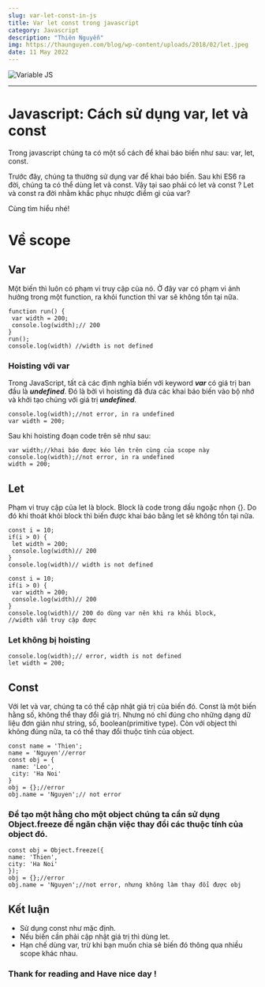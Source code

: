 ```yaml
---
slug: var-let-const-in-js
title: Var let const trong javascript
category: Javascript
description: "Thiên Nguyễn"
img: https://thaunguyen.com/blog/wp-content/uploads/2018/02/let.jpeg
date: 11 May 2022
---
```


![Variable JS](https://thaunguyen.com/blog/wp-content/uploads/2018/02/let.jpeg)

---

# Javascript: Cách sử dụng var, let và const

Trong javascript chúng ta có một số cách để khai báo biến như sau: var, let, const.

Trước đây, chúng ta thường sử dụng var để khai báo biến. Sau khi ES6 ra đời, chúng ta có thể dùng let và const. Vậy tại sao phải có let và const ? Let và const ra đời nhằm khắc phục nhược điểm gì của var?

Cùng tìm hiểu nhé!

# Về scope

## Var

Một biến thì luôn có phạm vi truy cập của nó. Ở đây var có phạm vi ảnh hưởng trong một function, ra khỏi function thì var sẽ không tồn tại nữa.

```
function run() {
 var width = 200;
 console.log(width);// 200
}
run();
console.log(width) //width is not defined
```

### Hoisting với var

Trong JavaScript, tất cả các định nghĩa biến với keyword **_var_** có giá trị ban đầu là **_undefined_**. Đó là bởi vì hoisting đã đưa các khai báo biến vào bộ nhớ và khởi tạo chúng với giá trị **_undefined_**.

```
console.log(width);//not error, in ra undefined
var width = 200;
```

Sau khi hoisting đoạn code trên sẽ như sau:

```
var width;//khai báo được kéo lên trên cùng của scope này
console.log(width);//not error, in ra undefined
width = 200;
```

## Let

Phạm vi truy cập của let là block. Block là code trong dấu ngoặc nhọn {}. Do đó khi thoát khỏi block thì biến được khai báo bằng let sẽ không tồn tại nữa.

```
const i = 10;
if(i > 0) {
 let width = 200;
 console.log(width)// 200
}
console.log(width)// width is not defined

const i = 10;
if(i > 0) {
 var width = 200;
 console.log(width)// 200
}
console.log(width)// 200 do dùng var nên khi ra khỏi block,
//width vẫn truy cập được
```

### Let không bị hoisting

```
console.log(width);// error, width is not defined
let width = 200;
```

## Const

Với let và var, chúng ta có thể cập nhật giá trị của biến đó. Const là một biến hằng số, không thể thay đổi giá trị. Nhưng nó chỉ đúng cho những dạng dữ liệu đơn giản như string, số, boolean(primitive type). Còn với object thì không đúng nữa, ta có thể thay đổi thuộc tính của object.

```
const name = 'Thien';
name = 'Nguyen'//error
const obj = {
 name: 'Leo',
 city: 'Ha Noi'
}
obj = {};//error
obj.name = 'Nguyen';// not error
```

### Để tạo một hằng cho một object chúng ta cần sử dụng Object.freeze để ngăn chặn việc thay đổi các thuộc tính của object đó.

```
const obj = Object.freeze({
name: 'Thien',
city: 'Ha Noi'
});
obj = {};//error
obj.name = 'Nguyen';//not error, nhưng không làm thay đổi được obj
```

## Kết luận

- Sử dụng const như mặc định.
- Nếu biến cần phải cập nhật giá trị thì dùng let.
- Hạn chế dùng var, trừ khi bạn muốn chia sẻ biến đó thông qua nhiều scope khác nhau.

### Thank for reading and Have nice day !
